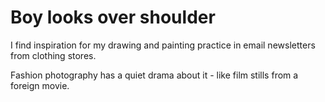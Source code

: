 # Boy looks over shoulder

I find inspiration for my drawing and painting practice in email newsletters from clothing stores.

Fashion photography has a quiet drama about it - like film stills from a foreign movie.